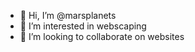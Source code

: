- 👋 Hi, I’m @marsplanets
- 👀 I’m interested in webscaping
- 💞️ I’m looking to collaborate on websites

<!---
marsplanets/marsplanets is a ✨ special ✨ repository because its `README.md` (this file) appears on your GitHub profile.
You can click the Preview link to take a look at your changes.
--->

